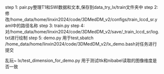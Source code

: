 step 1: pair.py整理T1和SWI数据和文本,保存到data_try_lx/train文件夹中
step 2: 修改/home_data/home/linxin2024/code/3DMedDM_v2/configs/train_lccd_sr.yaml中的路径名称
step 3: train.py
step 4: 对/home_data/home/linxin2024/code/3DMedDM_v2/save/_train_lccd_sr/log.txt进行绘制
step 5: demo.py 用于test,sbatch /home_data/home/linxin2024/code/3DMedDM_v2/lx_demo.bash对任务进行提交



乱玩~
lx/test_dimension_for_demo.py 用于测试Itk和nibabel读取的图像维度是否一致